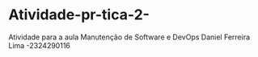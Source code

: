 # Atividade-pr-tica-2-
Atividade  para a aula Manutenção de Software e DevOps
Daniel Ferreira Lima -2324290116
